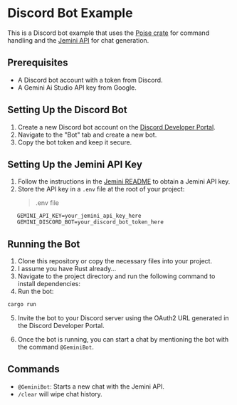 # Discord Bot Example

This is a Discord bot example that uses the [Poise crate](https://docs.rs/poise) for command handling and the [Jemini API](https://github.com/jemini/jemini) for chat generation.

## Prerequisites

- A Discord bot account with a token from Discord.
- A Gemini Ai Studio API key from Google.

## Setting Up the Discord Bot

1. Create a new Discord bot account on the [Discord Developer Portal](https://discord.com/developers/applications).
2. Navigate to the "Bot" tab and create a new bot.
3. Copy the bot token and keep it secure.

## Setting Up the Jemini API Key

1. Follow the instructions in the [Jemini README](../../README.md) to obtain a Jemini API key.
2. Store the API key in a `.env` file at the root of your project:
   > .env file

```
   GEMINI_API_KEY=your_jemini_api_key_here
   GEMINI_DISCORD_BOT=your_discord_bot_token_here
```

## Running the Bot

1. Clone this repository or copy the necessary files into your project.
2. I assume you have Rust already...
3. Navigate to the project directory and run the following command to install dependencies:
4. Run the bot:

```sh
cargo run
```

5. Invite the bot to your Discord server using the OAuth2 URL generated in the Discord Developer Portal.

6. Once the bot is running, you can start a chat by mentioning the bot with the command `@GeminiBot`.

## Commands

- `@GeminiBot`: Starts a new chat with the Jemini API.
- `/clear` will wipe chat history.
